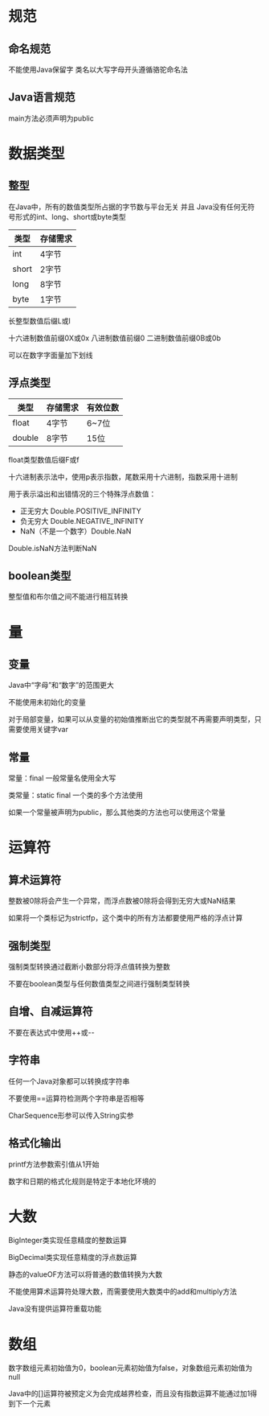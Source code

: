 # 规范

## 命名规范

不能使用Java保留字
类名以大写字母开头遵循骆驼命名法

## Java语言规范

main方法必须声明为public

# 数据类型

## 整型

在Java中，所有的数值类型所占据的字节数与平台无关
并且
Java没有任何无符号形式的int、long、short或byte类型

| 类型    | 存储需求 |
|-------|------|
| int   | 4字节  |
| short | 2字节  |
| long  | 8字节  |
| byte  | 1字节  |

长整型数值后缀L或l

十六进制数值前缀0X或0x 八进制数值前缀0 二进制数值前缀0B或0b

可以在数字字面量加下划线

## 浮点类型

| 类型     | 存储需求 | 有效位数 |
|--------|------|------|
| float  | 4字节  | 6~7位 |
| double | 8字节  | 15位  |

float类型数值后缀F或f

十六进制表示法中，使用p表示指数，尾数采用十六进制，指数采用十进制

用于表示溢出和出错情况的三个特殊浮点数值：

- 正无穷大 Double.POSITIVE_INFINITY
- 负无穷大 Double.NEGATIVE_INFINITY
- NaN（不是一个数字）Double.NaN

Double.isNaN方法判断NaN

## boolean类型

整型值和布尔值之间不能进行相互转换

# 量

## 变量

Java中“字母”和“数字”的范围更大

不能使用未初始化的变量

对于局部变量，如果可以从变量的初始值推断出它的类型就不再需要声明类型，只需要使用关键字var

## 常量

常量：final 一般常量名使用全大写

类常量：static final 一个类的多个方法使用

如果一个常量被声明为public，那么其他类的方法也可以使用这个常量

# 运算符

## 算术运算符

整数被0除将会产生一个异常，而浮点数被0除将会得到无穷大或NaN结果

如果将一个类标记为strictfp，这个类中的所有方法都要使用严格的浮点计算

## 强制类型

强制类型转换通过截断小数部分将浮点值转换为整数

不要在boolean类型与任何数值类型之间进行强制类型转换

## 自增、自减运算符

不要在表达式中使用++或--

## 字符串

任何一个Java对象都可以转换成字符串

不要使用==运算符检测两个字符串是否相等

CharSequence形参可以传入String实参

## 格式化输出

printf方法参数索引值从1开始

数字和日期的格式化规则是特定于本地化环境的

# 大数

BigInteger类实现任意精度的整数运算

BigDecimal类实现任意精度的浮点数运算

静态的valueOF方法可以将普通的数值转换为大数

不能使用算术运算符处理大数，而需要使用大数类中的add和multiply方法

Java没有提供运算符重载功能

# 数组

数字数组元素初始值为0，boolean元素初始值为false，对象数组元素初始值为null

Java中的[]运算符被预定义为会完成越界检查，而且没有指数运算不能通过加1得到下一个元素